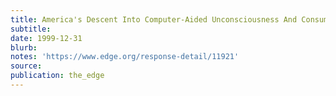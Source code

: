 ```yaml
---
title: America's Descent Into Computer-Aided Unconsciousness And Consumer Fascism
subtitle:
date: 1999-12-31
blurb:
notes: 'https://www.edge.org/response-detail/11921'
source:
publication: the_edge
---
```

